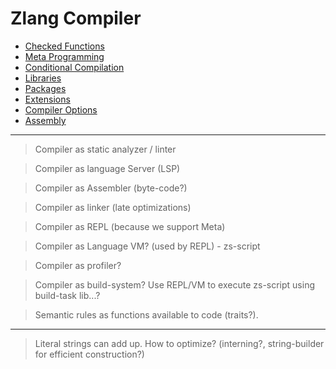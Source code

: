 # Zlang Compiler

- [Checked Functions](checked.md)
- [Meta Programming](meta.md)
- [Conditional Compilation](conditional.md)
- [Libraries](libraries.md)
- [Packages](packages.md)
- [Extensions](extensions.md)
- [Compiler Options](options.md)
- [Assembly](assembly.md)

---

> Compiler as static analyzer / linter

> Compiler as language Server (LSP)

> Compiler as Assembler (byte-code?)

> Compiler as linker (late optimizations)

> Compiler as REPL (because we support Meta)

> Compiler as Language VM? (used by REPL) - zs-script

> Compiler as profiler?

> Compiler as build-system? Use REPL/VM to execute zs-script using build-task lib...?

> Semantic rules as functions available to code (traits?).

---

> Literal strings can add up. How to optimize? (interning?, string-builder for efficient construction?)

